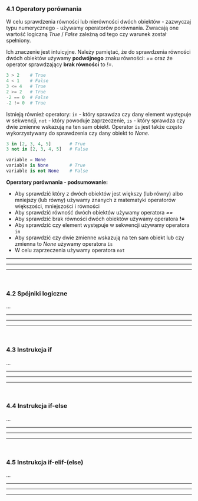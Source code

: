 ### 4.1 Operatory porównania
W celu sprawdzenia równości lub nierówności dwóch obiektów - zazwyczaj typu numerycznego - używamy operatorów porównania. Zwracają one wartość logiczną *True* / *False* zależną od tego czy warunek został spełniony.

Ich znaczenie jest intuicyjne. Należy pamiętać, że do sprawdzenia równości dwóch obiektów używamy **podwójnego** znaku równości: *==* oraz że operator sprawdzający **brak równości** to *!=*.

```python
3 > 2    # True
4 < 1    # False
3 <= 4   # True
2 >= 2   # True
-2 == 0  # False
-2 != 0  # True
```

Istnieją również operatory: `in` - który sprawdza czy dany element występuje w sekwencji, `not` - który powoduje zaprzeczenie, `is` - który sprawdza czy dwie zmienne wskazują na ten sam obiekt. Operator `is` jest także często wykorzystywany do sprawdzenia czy dany obiekt to *None*.

```python
3 in [2, 3, 4, 5]       # True
3 not in [2, 3, 4, 5]   # False

variable = None
variable is None        # True
variable is not None    # False
```

**Operatory porównania - podsumowanie:**
- Aby sprawdzić który z dwóch obiektów jest większy (lub równy) albo mniejszy (lub równy) używamy znanych z matematyki operatorów większości, mniejszości i równości
- Aby sprawdzić równość dwóch obiektów używamy operatora *==*
- Aby sprawdzić brak równości dwóch obiektów używamy operatora **!=**
- Aby sprawdzić czy element występuje w sekwencji używamy operatora `in`
- Aby sprawdzić czy dwie zmienne wskazują na ten sam obiekt lub czy zmienna to *None* używamy operatora `is`
- W celu zaprzeczenia używamy operatora `not`
---
---
---
&nbsp;
### 4.2 Spójniki logiczne
...

---
---
---
&nbsp;
### 4.3 Instrukcja if
...

---
---
---
&nbsp;
### 4.4 Instrukcja if-else
...

---
---
---
&nbsp;
### 4.5 Instrukcja if-elif-(else)
...

---
---
---
&nbsp;
